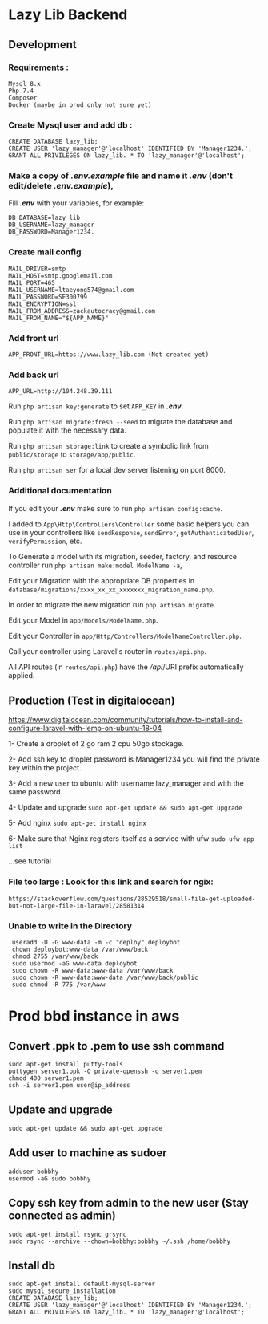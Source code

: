 # Lazy Lib Backend


## Development

### Requirements :
```
Mysql 8.x
Php 7.4 
Composer
Docker (maybe in prod only not sure yet)
```


### Create Mysql user and add db :

```
CREATE DATABASE lazy_lib;
CREATE USER 'lazy_manager'@'localhost' IDENTIFIED BY 'Manager1234.';
GRANT ALL PRIVILEGES ON lazy_lib. * TO 'lazy_manager'@'localhost';
```
### Make a copy of **_.env.example_** file and name it **_.env_** (don't edit/delete **_.env.example_**),

Fill **_.env_**  with your variables, for example:

```
DB_DATABASE=lazy_lib
DB_USERNAME=lazy_manager
DB_PASSWORD=Manager1234.
```

### Create mail config
```
MAIL_DRIVER=smtp
MAIL_HOST=smtp.googlemail.com
MAIL_PORT=465
MAIL_USERNAME=ltaeyong574@gmail.com
MAIL_PASSWORD=SE300799
MAIL_ENCRYPTION=ssl
MAIL_FROM_ADDRESS=zackautocracy@gmail.com
MAIL_FROM_NAME="${APP_NAME}"
```

### Add front url
```
APP_FRONT_URL=https://www.lazy_lib.com (Not created yet)
```

### Add back url

```
APP_URL=http://104.248.39.111
```

Run `php artisan key:generate` to set `APP_KEY` in **_.env_**.

Run `php artisan migrate:fresh --seed` to migrate the database and populate it with the necessary data.

Run `php artisan storage:link` to create a symbolic link from `public/storage` to `storage/app/public`.

Run `php artisan ser` for a local dev server listening on port 8000.


### Additional documentation

If you edit your **_.env_** make sure to run `php artisan config:cache`.

I added to `App\Http\Controllers\Controller` some basic helpers you can use in your controllers like `sendResponse`, `sendError`, `getAuthenticatedUser`, `verifyPermission`, etc.

To Generate a model with its migration, seeder, factory, and resource controller run `php artisan make:model ModelName -a`,

Edit your Migration with the appropriate DB properties in `database/migrations/xxxx_xx_xx_xxxxxxx_migration_name.php`.

In order to migrate the new migration run `php artisan migrate`.

Edit your Model in `app/Models/ModelName.php`.

Edit your Controller in `app/Http/Controllers/ModelNameController.php`.

Call your controller using Laravel's router in `routes/api.php`.

All API routes (in `routes/api.php`) have the _/api_/URI prefix automatically applied.

## Production (Test in digitalocean)

https://www.digitalocean.com/community/tutorials/how-to-install-and-configure-laravel-with-lemp-on-ubuntu-18-04

1- Create a droplet of 2 go ram 2 cpu 50gb stockage.

2- Add ssh key to droplet password is Manager1234 you will find the private key within the project.

3- Add a new user to ubuntu with username lazy_manager and with the same password.

4- Update and upgrade
```sudo apt-get update && sudo apt-get upgrade```

5- Add nginx 
```sudo apt-get install nginx```

6- Make sure that Nginx registers itself as a service with ufw 
```sudo ufw app list```

...see tutorial
### File too large : Look for this link and search for ngix:
```https://stackoverflow.com/questions/28529518/small-file-get-uploaded-but-not-large-file-in-laravel/28581314```
### Unable to write in the Directory
```
 useradd -U -G www-data -m -c "deploy" deploybot
 chown deploybot:www-data /var/www/back
 chmod 2755 /var/www/back
 sudo usermod -aG www-data deploybot
 sudo chown -R www-data:www-data /var/www/back
 sudo chown -R www-data:www-data /var/www/back/public
 sudo chmod -R 775 /var/www
```
# Prod bbd instance in aws
## Convert .ppk to .pem to use ssh command
```
sudo apt-get install putty-tools 
puttygen server1.ppk -O private-openssh -o server1.pem 
chmod 400 server1.pem 
ssh -i server1.pem user@ip_address
```
## Update and upgrade
```
sudo apt-get update && sudo apt-get upgrade
```
## Add user to machine as sudoer
```
adduser bobbhy
usermod -aG sudo bobbhy
```
## Copy ssh key from admin to the new user (Stay connected as admin)
```
sudo apt-get install rsync grsync 
sudo rsync --archive --chown=bobbhy:bobbhy ~/.ssh /home/bobbhy
```
## Install db 
``` 
sudo apt-get install default-mysql-server
sudo mysql_secure_installation
CREATE DATABASE lazy_lib;
CREATE USER 'lazy_manager'@'localhost' IDENTIFIED BY 'Manager1234.';
GRANT ALL PRIVILEGES ON lazy_lib. * TO 'lazy_manager'@'localhost';
```